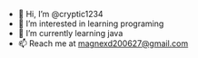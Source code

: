 - 👋 Hi, I’m @cryptic1234
- 👀 I’m interested in learning programing
- 🌱 I’m currently learning java
- 📫 Reach me at magnexd200627@gmail.com

<!---
cryptic1234/cryptic1234 is a ✨ special ✨ repository because its `README.md` (this file) appears on your GitHub profile.
You can click the Preview link to take a look at your changes.
--->
